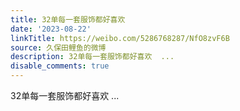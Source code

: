 ```yaml
---
title: 32单每一套服饰都好喜欢
date: '2023-08-22'
linkTitle: https://weibo.com/5286768287/NfO8zvF6B
source: 久保田鲤鱼的微博
description: 32单每一套服饰都好喜欢  ...
disable_comments: true
---
```

32单每一套服饰都好喜欢  ...
